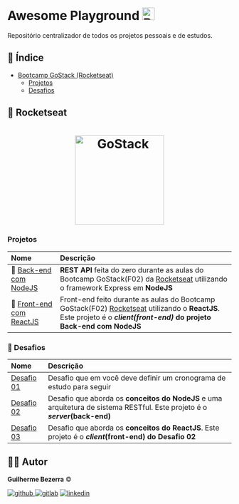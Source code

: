 # Awesome Playground <img src="https://cultofthepartyparrot.com/parrots/hd/brazilianfanparrot.gif" alt="Brazilian Fan Parrot" height="28"/>

Repositório centralizador de todos os projetos pessoais e de estudos.

## :pushpin: Índice 

  - [Bootcamp GoStack (Rocketseat)](#rocket-rocketseat)
    - [Projetos](#projetos)
    - [Desafios](#muscle-desafios)

##  :rocket: Rocketseat

<h1 align="center">
    <img alt="GoStack" src="https://i.lensdump.com/i/jCktQQ.png" width="200px" />
</h1>

### Projetos

| Nome | Descrição | 
|:----|:---------| 
| :rocket: [Back-end com NodeJS](https://github.com/gbdsantos/bootcamp-gostack-02) |**REST API** feita do zero durante as aulas do Bootcamp GoStack(F02) da [Rocketseat](https://rocketseat.com.br/) utilizando o framework Express em **NodeJS** |
| :children_crossing: [Front-end com ReactJS](https://github.com/gbdsantos/bootcamp-gostack-frontend-02/tree/master/frontend) | Front-end feito durante as aulas do Bootcamp GoStack(F02) [Rocketseat](https://rocketseat.com.br/) utilizando o **ReactJS**. Este projeto é o ***client(front-end)* do projeto Back-end com NodeJS** |

### :muscle: Desafios

| Nome | Descrição | 
|:----|:---------| 
| [Desafio 01](https://www.notion.so/Cronograma-de-estudos-7d1c5cc9bd884cc8899dea7284539b0a?about:blank) | Desafio que em você deve definir um cronograma de estudo para seguir |
|  [Desafio 02](https://github.com/gbdsantos/bootcamp-gostack-challenge-02) | Desafio que aborda os **conceitos do NodeJS** e uma arquitetura de sistema RESTful. Este projeto é o ***server*(back-end)**|
| [Desafio 03](https://github.com/gbdsantos/bootcamp-gostack-challenge-03) | Desafio que aborda os **conceitos do ReactJS**. Este projeto é o ***client*(front-end) do Desafio 02** |

## :man_astronaut: Autor

**Guilherme Bezerra** ©️

[![github](http://ap.imagensbrasil.org/images/2018/12/10/github-logo-1.png) ](http://www.github.com/gbdsantos)
[![gitlab](http://ap.imagensbrasil.org/images/2018/12/10/gitlab-32.png)](https://gitlab.com/gbdsantos1)
[![linkedin](http://ap.imagensbrasil.org/images/2018/12/10/linkedin-1.png)](https://www.linkedin.com/in/gbdsantos/)
